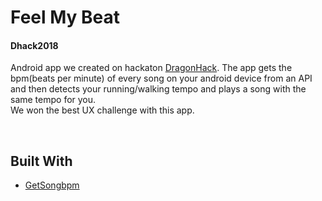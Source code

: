 # Feel My Beat
#### Dhack2018

Android app we created on hackaton [DragonHack](https://dragonhack.si/). The app gets the bpm(beats per minute) of every song on your android device from an API and then detects your running/walking tempo and plays a song with the same tempo for you.
</br>
We won the best UX challenge with this app.

</br>

## Built With

* [GetSongbpm](https://getsongbpm.com/api)
